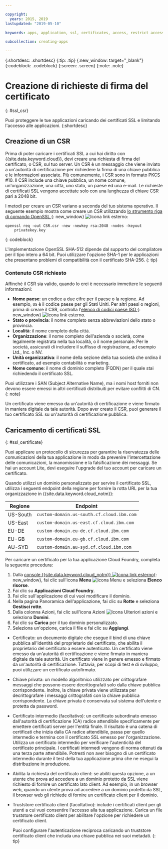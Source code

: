 ```yaml
---

copyright:
  years: 2015, 2019
lastupdated: "2019-05-10"

keywords: apps, application, ssl, certificates, access, restrict access, create, csr, upload, import

subcollection: creating-apps

---
```


{:shortdesc: .shortdesc}
{:tip: .tip}
{:new_window: target="_blank"}
{:codeblock: .codeblock}
{:screen: .screen}
{:note: .note}

# Creazione di richieste di firma del certificato
{: #ssl_csr}

Puoi proteggere le tue applicazioni caricando dei certificati SSL e limitando l'accesso alle applicazioni.
{:shortdesc}

## Creazione di un CSR

Prima di poter caricare i certificati SSL a cui hai diritto con {{site.data.keyword.cloud}}, devi creare una richiesta di firma del certificato, o CSR, sul tuo server. Un CSR è un messaggio che viene inviato a un'autorità di certificazione per richiedere la firma di una chiave pubblica
e le informazioni associate. Più comunemente, i CSR sono in formato PKCS #10. Il CSR include una chiave pubblica, un nome comune, un'organizzazione, una città, uno stato, un paese ed una e-mail. Le richieste di certificati SSL
vengono accettate solo con una lunghezza di chiave CSR pari a 2048 bit.

I metodi per creare un CSR variano a seconda del tuo sistema operativo. Il seguente esempio mostra come creare un CSR utilizzando [lo strumento riga di comando OpenSSL ](http://www.openssl.org/){: new_window} ![Icona link esterno](../icons/launch-glyph.svg "Icona link esterno"):

```
openssl req -out CSR.csr -new -newkey rsa:2048 -nodes -keyout
    privatekey.key
```
{: codeblock}

L'implementazione OpenSSL SHA-512 dipende dal supporto del compilatore per il tipo intero a 64 bit. Puoi utilizzare
l'opzione SHA-1 per le applicazioni che presentano problemi di compatibilità con il certificato
SHA-256.
{: tip}

### Contenuto CSR richiesto

Affinché il CSR sia valido, quando lo crei è necessario immettere le seguenti informazioni:

 * **Nome paese**: un codice a due cifre per il paese o la regione. Ad esempio, `US` è il codice paese per gli Stati Uniti. Per altri paesi o regioni, prima di creare il CSR, controlla l'[elenco di codici paese ISO ](https://www.iso.org/obp/ui/#search){: new_window} ![Icona link esterno](../icons/launch-glyph.svg "Icona link esterno").
 * **Stato o provincia**: il nome completo senza abbreviazioni dello stato o provincia.
 * **Località**: il nome completo della città.
 * **Organizzazione**: il nome completo dell'azienda o società, come legalmente registrata nella tua località, o il nome personale. Per le società, assicurati di includere il suffisso di registrazione, ad esempio Ltd., Inc. o NV.
 * **Unità organizzativa**: il nome della sezione della tua società che ordina il certificato, ad esempio contabilità o marketing.
 * **Nome comune**: il nome di dominio completo (FQDN) per il quale stai richiedendo il certificato SSL.

Puoi utilizzare i SAN (Subject Alternative Name), ma i nomi host forniti non devono essere emessi in altri certificati distribuiti per evitare conflitti di CN.
{: note}

Un certificato viene emesso da un'autorità di
certificazione e viene firmato in maniera digitale da tale autorità. Dopo aver creato il CSR, puoi generare il tuo certificato SSL su un'autorità di certificazione pubblica.

## Caricamento di certificati SSL
{: #ssl_certificate}

Puoi applicare un protocollo di sicurezza per garantire la riservatezza
delle comunicazioni della tua applicazione in modo da prevenire l'intercettazione delle comunicazioni,
la manomissione e la falsificazione dei messaggi. Se hai un account Lite, devi eseguire l'upgrade del tuo account per caricare un certificato.

Quando utilizzi un dominio personalizzato per servire il certificato SSL, utilizza i seguenti endpoint della regione per fornire la rotta URL per la tua organizzazione in {{site.data.keyword.cloud_notm}}:

| Regione | Endpoint |
| ------ | -------- |
| US-South | `custom-domain.us-south.cf.cloud.ibm.com` |
| US-East | `custom-domain.us-east.cf.cloud.ibm.com` |
| EU-DE | `custom-domain.eu-de.cf.cloud.ibm.com` |
| EU-GB | `custom-domain.eu-gb.cf.cloud.ibm.com` |
| AU-SYD | `custom-domain.au-syd.cf.cloud.ibm.com` | 

Per caricare un certificato per la tua applicazione Cloud Foundry, completa la seguente procedura:

1. Dalla [console {{site.data.keyword.cloud_notm}} ![Icona link esterno](../icons/launch-glyph.svg "Icona link esterno")](https://{DomainName}){: new_window}, fai clic sull'icona **Menu** ![icona Menu](../icons/icon_hamburger.svg) e seleziona **Elenco risorse**.
2. Fai clic su **Applicazioni Cloud Foundry**.
3. Fai clic sull'applicazione di cui vuoi modificare il dominio. 
4. Nella pagina Panoramica dell'applicazione, fai clic su **Rotte** e seleziona **Gestisci rotte**.
5. Dalla colonna Azioni, fai clic sull'icona Azioni ![Icona Ulteriori azioni](../icons/action-menu-icon.svg) e seleziona **Domini**.
6. Fai clic su **Carica** per il tuo dominio personalizzato.
7. Seleziona un'opzione, carica il file e fai clic su **Aggiungi**.
  
  * Certificato: un documento digitale che esegue il bind di una chiave pubblica all'identità del proprietario del certificato,
che abilita il proprietario del certificato a essere autenticato. Un certificato viene emesso da un'autorità di
certificazione e viene firmato in maniera digitale da tale autorità. Un certificato viene in genere emesso e firmato da un'autorità di certificazione. Tuttavia, per scopi di test e di sviluppo, puoi utilizzare un certificato autofirmato.
  * Chiave privata: un modello algoritmico utilizzato per crittografare messaggi che possono essere decrittografati
solo dalla chiave pubblica corrispondente. Inoltre, la chiave privata viene utilizzata per decrittografare i messaggi crittografati con la chiave pubblica corrispondente. La chiave privata è conservata sul sistema dell'utente e protetta da password.
  * Certificato intermedio (facoltativo): un certificato subordinato emesso dall'autorità di certificazione (CA) radice attendibile
specificamente per emettere certificati server per l'entità finale. Il risultato è una catena di certificati che inizia dalla CA radice
attendibile, passa per quello intermedio e termina con il certificato SSL emesso per l'organizzazione. Utilizza un certificato intermedio per verificare l'autenticità del certificato principale. I certificati intermedi vengono di norma ottenuti da una terza parte attendibile. Potresti non aver bisogno
di un certificato intermedio durante il test della tua applicazione prima che ne esegui la distribuzione in produzione.
  * Abilita la richiesta del certificato client: se abiliti questa opzione, a un utente che prova ad accedere a un dominio protetto da SSL viene richiesto di fornire un certificato lato client. Ad esempio, in un browser web, quando un utente prova ad accedere a un dominio protetto da SSL,
il browser web gli richiede di fornire un certificato client per il dominio.   
  * Truststore certificato client (facoltativo): include i certificati client per gli utenti a cui vuoi consentire l'accesso alla tua applicazione. Carica un file truststore certificato client per abilitare l'opzione per richiedere un certificato client.
  
    Puoi configurare l'autenticazione reciproca caricando un truststore certificato client che includa una chiave pubblica nei suoi metadati.
    {: tip}


